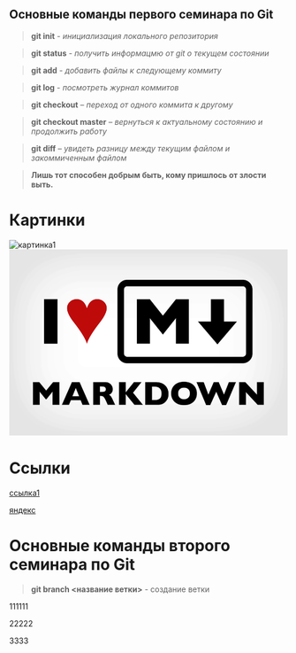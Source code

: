 ## Основные команды первого семинара по Git

> **git init** -  *инициализация локального репозитория*

> **git status** - *получить информацмю от git о текущем состоянии*

> **git add** - *добавить файлы к следующему коммиту*

>**git log** - *посмотреть журнал коммитов*

>**git checkout** – *переход от одного коммита к другому*

>**git checkout master** – *вернуться к актуальному состоянию и продолжить работу*

>**git diff** – *увидеть разницу между текущим файлом и закоммиченным файлом*

>**Лишь тот способен добрым быть, кому пришлось от злости выть.**

# Картинки #
![картинка1](https://upload.wikimedia.org/wikipedia/commons/thumb/3/37/Markdown-mark-solid.svg/1200px-Markdown-mark-solid.svg.png)
![картинка2](1_sSi5LWkfxZHNVuDLs2j2ug.png)

# Ссылки #
[ссылка1](https://www.avito.ru/abakan/koshki?q=%D0%BA%D0%BE%D1%82%D1%8F%D1%82%D0%B0)

[яндекс](https://yandex.ru/ "Переход на яндекс")

# Основные команды второго семинара по  Git

> **git branch <название ветки>** - создание ветки

111111

22222

3333
